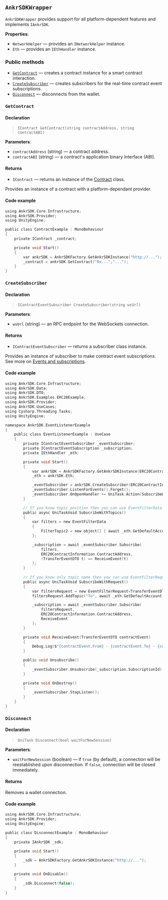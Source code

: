 ## `AnkrSDKWrapper`

`AnkrSDKWrapper` provides support for all platform-dependent features and implements `IAnkrSDK`.

**Properties**:

  * `NetworkHelper` — provides an `INetworkHelper` instance.
  * `Eth` — provides an `IEthHandler` instance.

### Public methods

  * [`GetContract`](#getcontract) — creates a contract instance for a smart contract interaction.
  * [`CreateSubscriber`](#createsubscriber) — creates subscribers for the real-time contract event subscriptions.
  * [`Disconnect`](#disconnect) — disconnects from the wallet.

### `GetContract`

#### Declaration

> `IContract GetContract(string contractAddress, string contractABI)`

**Parameters**:

  * `contractAddress` (string) — a contract address.
  * `contractABI` (string) — a contract's application binary interface (ABI).

#### Returns

  * `IContract` — returns an instance of the [Contract](/gaming/unity-sdk/reference/contract/) class.

Provides an instance of a contract with a platform-dependant provider.

#### Code example

```c plus
using AnkrSDK.Core.Infrastructure;
using AnkrSDK.Provider;
using UnityEngine;

public class ContractExample : MonoBehaviour
{
	private IContract _contract;

	private void Start()
	{
		var ankrSDK = AnkrSDKFactory.GetAnkrSDKInstance("http://...");
		_contract = ankrSDK.GetContract("0x...","...");
	}
}
```

### `CreateSubscriber`

#### Declaration

> `IContractEventSubscriber CreateSubscriber(string wsUrl)`

**Parameters**:

  * `wsUrl` (string) — an RPC endpoint for the WebSockets connection.

#### Returns

  * `IContractEventSubscriber` — returns a subscriber class instance.

Provides an instance of subscriber to make contract event subscriptions. See more on [Events and subscriptions](/gaming/extra/events-and-subscriptions/).

#### Code example

```c plus
using AnkrSDK.Core.Infrastructure;
using AnkrSDK.Data;
using AnkrSDK.DTO;
using AnkrSDK.Examples.ERC20Example;
using AnkrSDK.Provider;
using AnkrSDK.UseCases;
using Cysharp.Threading.Tasks;
using UnityEngine;

namespace AnkrSDK.EventListenerExample
{
	public class EventListenerExample : UseCase
	{
		private IContractEventSubscriber _eventSubscriber;
		private IContractEventSubscription _subscription;
		private IEthHandler _eth;

		private void Start()
		{			
			var ankrSDK = AnkrSDKFactory.GetAnkrSDKInstance(ERC20ContractInformation.HttpProviderURL);
			_eth = ankrSDK.Eth;

			_eventSubscriber = ankrSDK.CreateSubscriber(ERC20ContractInformation.WsProviderURL);
			_eventSubscriber.ListenForEvents().Forget();
			_eventSubscriber.OnOpenHandler += UniTask.Action(SubscribeWithRequest);
		}

		// If you know topic position then you can use EventFilterData
		public async UniTaskVoid SubscribeWithTopics()
		{
			var filters = new EventFilterData
			{
				FilterTopic2 = new object[] { await _eth.GetDefaultAccount() }
			};

			_subscription = await _eventSubscriber.Subscribe(
				filters,
				ERC20ContractInformation.ContractAddress, 
				(TransferEventDTO t) => ReceiveEvent(t)
			);
		}
		
		// If you know only topic name then you can use EventFilterRequest
		public async UniTaskVoid SubscribeWithRequest()
		{
			var filtersRequest = new EventFilterRequest<TransferEventDTO>();
			filtersRequest.AddTopic("To", await _eth.GetDefaultAccount());

			_subscription = await _eventSubscriber.Subscribe(
				filtersRequest,
				ERC20ContractInformation.ContractAddress, 
				ReceiveEvent
			);
		}

		private void ReceiveEvent(TransferEventDTO contractEvent)
		{
			Debug.Log($"{contractEvent.From} - {contractEvent.To} - {contractEvent.Value}");
		}

		public void Unsubscribe()
		{
			_eventSubscriber.Unsubscribe(_subscription.SubscriptionId).Forget();
		}

		private void OnDestroy()
		{
			_eventSubscriber.StopListen();
		}
	}
}
```

### `Disconnect`

#### Declaration

> `UniTask Disconnect(bool waitForNewSession)`

**Parameters**:

  * `waitForNewSession` (boolean) — if `true` (by default), a connection will be reestablished upon disconnection. If `false`, connection will be closed immediately.

#### Returns

Removes a wallet connection.

#### Code example

```c plus
using AnkrSDK.Core.Infrastructure;
using AnkrSDK.Provider;
using UnityEngine;

public class DisconnectExample : MonoBehaviour
{
	private IAnkrSDK _sdk;

	private void Start()
	{
		_sdk = AnkrSDKFactory.GetAnkrSDKInstance("http://...");
	}

	private void OnDisable()
	{
		_sdk.Disconnect(false);
	}
}
```